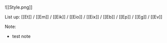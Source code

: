 ![[Style.png]]

List up:
[[Et]] / [[Em]] / [[Eik]] / [[Eio]] / [[Eix]] / [[Eb]] / [[Ep]] / [[Eg]] / [[Ev]]

Note:
- test note